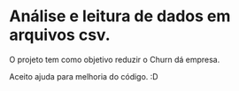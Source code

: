 # Análise e leitura de dados em arquivos csv.

O projeto tem como objetivo reduzir o Churn dá empresa. 

Aceito ajuda para melhoria do código. :D
